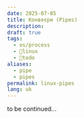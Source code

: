 ```yaml
---
date: 2025-07-05
title: Конвеєри (Pipes)
description: 
draft: true
tags:
  - os/process
  - 🐧linux
  - 🌱todo
aliases:
  - pipe
  - pipes
permalink: linux-pipes
lang: uk
---
```


to be continued...
